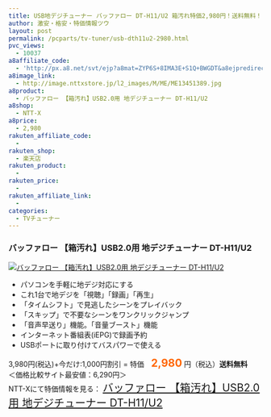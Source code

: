 ```yaml
---
title: USB地デジチューナー バッファロー DT-H11/U2 箱汚れ特価2,980円！送料無料！
author: 激安・格安・特価情報ツウ
layout: post
permalink: /pcparts/tv-tuner/usb-dth11u2-2980.html
pvc_views:
  - 10037
a8affiliate_code:
  - 'http://px.a8.net/svt/ejp?a8mat=ZYP6S+8IMA3E+S1Q+BWGDT&a8ejpredirect=http://nttxstore.jp/_II_ME13451389'
a8image_link:
  - http://image.nttxstore.jp/l2_images/M/ME/ME13451389.jpg
a8product:
  - バッファロー 【箱汚れ】USB2.0用 地デジチューナー DT-H11/U2
a8shop:
  - NTT-X
a8price:
  - 2,980
rakuten_affiliate_code:
  - 
rakuten_shop:
  - 楽天店
rakuten_product:
  - 
rakuten_price:
  - 
rakuten_affiliate_link:
  - 
categories:
  - TVチューナー
---
```

### バッファロー 【箱汚れ】USB2.0用 地デジチューナー DT-H11/U2

<div class="img-bg2 img_L">
  <a title="バッファロー 【箱汚れ】USB2.0用 地デジチューナー DT-H11/U2" href="http://px.a8.net/svt/ejp?a8mat=ZYP6S+8IMA3E+S1Q+BWGDT&a8ejpredirect=http://nttxstore.jp/_II_ME13451389" target="_blank"><img src="http://i1.wp.com/image.nttxstore.jp/l2_images/M/ME/ME13451389.jpg?resize=120%2C120" border="0" alt="バッファロー 【箱汚れ】USB2.0用 地デジチューナー DT-H11/U2" style="border: 0pt none;" data-recalc-dims="1" /></a>
</div>

<!--more-->

  * パソコンを手軽に地デジ対応にする
  * これ1台で地デジを「視聴」「録画」「再生」
  * 「タイムシフト」で見逃したシーンをプレイバック
  * 「スキップ」で不要なシーンをワンクリックジャンプ
  * 「音声早送り」機能。「音量ブースト」機能
  * インターネット番組表(iEPG)で録画予約
  * USBポートに取り付けてバスパワーで使える

3,980円(税込)+今だけ:1,000円割引 = 特価　<span style="color: #ff6600; font-size: 150%;"><strong>2,980</strong></span> 円（税込）**送料無料**  
＜価格比較サイト最安値：6,290円＞  
NTT-Xにて特価情報を見る： <span style="font-size: 150%;"><a href="http://px.a8.net/svt/ejp?a8mat=ZYP6S+8IMA3E+S1Q+BWGDT&a8ejpredirect=http://nttxstore.jp/_II_ME13451389" target="_blank">バッファロー 【箱汚れ】USB2.0用 地デジチューナー DT-H11/U2</a></span>